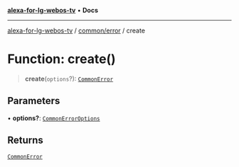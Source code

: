 [**alexa-for-lg-webos-tv**](../../../README.md) • **Docs**

***

[alexa-for-lg-webos-tv](../../../modules.md) / [common/error](../README.md) / create

# Function: create()

> **create**(`options`?): [`CommonError`](../classes/CommonError.md)

## Parameters

• **options?**: [`CommonErrorOptions`](../interfaces/CommonErrorOptions.md)

## Returns

[`CommonError`](../classes/CommonError.md)
